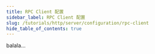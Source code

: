 ```yaml
---
title: RPC Client 配置
sidebar_label: RPC Client 配置
slug: /tutorials/http/server/configuration/rpc-client
hide_table_of_contents: true
---
```

balala...
